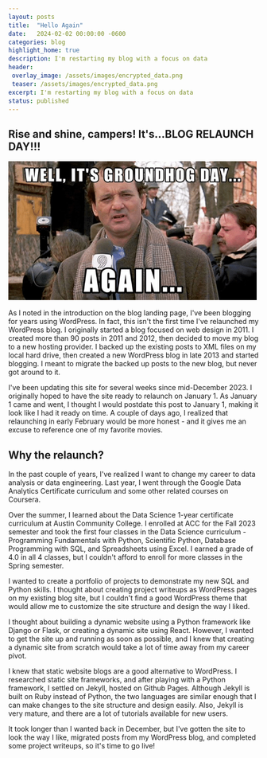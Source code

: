```yaml
---
layout: posts
title:  "Hello Again"
date:   2024-02-02 00:00:00 -0600
categories: blog
highlight_home: true
description: I'm restarting my blog with a focus on data
header:
 overlay_image: /assets/images/encrypted_data.png
 teaser: /assets/images/encrypted_data.png
excerpt: I'm restarting my blog with a focus on data
status: published
---
```

## Rise and shine, campers! It's...BLOG RELAUNCH DAY!!!  
![Well, it's Groundhog Day...again.](/assets/images/GroundhogDayAgain.png)  

As I noted in the introduction on the blog landing page, I've been blogging for years using WordPress. In fact, this isn't the first time I've relaunched my WordPress blog. I originally started a blog focused on web design in 2011. I created more than 90 posts in 2011 and 2012, then decided to move my blog to a new hosting provider. I backed up the existing posts to XML files on my local hard drive, then created a new WordPress blog in late 2013 and started blogging. I meant to migrate the backed up posts to the new blog, but never got around to it.

I've been updating this site for several weeks since mid-December 2023. I originally hoped to have the site ready to relaunch on January 1. As January 1 came and went, I thought I would postdate this post to January 1, making it look like I had it ready on time. A couple of days ago, I realized that relaunching in early February would be more honest - and it gives me an excuse to reference one of my favorite movies.  

## Why the relaunch?
In the past couple of years, I've realized I want to change my career to data analysis or data engineering. Last year, I went through the Google Data Analytics Certificate curriculum and some other related courses on Coursera.  

Over the summer, I learned about the Data Science 1-year certificate curriculum at Austin Community College. I enrolled at ACC for the Fall 2023 semester and took the first four classes in the Data Science curriculum - Programming Fundamentals with Python, Scientific Python, Database Programming with SQL, and Spreadsheets using Excel. I earned a grade of 4.0 in all 4 classes, but I couldn't afford to enroll for more classes in the Spring semester.

I wanted to create a portfolio of projects to demonstrate my new SQL and Python skills. I thought about creating project writeups as WordPress pages on my existing blog site, but I couldn't find a good WordPress theme that would allow me to customize the site structure and design the way I liked.  

I thought about building a dynamic website using a Python framework like Django or Flask, or creating a dynamic site using React. However, I wanted to get the site up and running as soon as possible, and I knew that creating a dynamic site from scratch would take a lot of time away from my career pivot.  

I knew that static website blogs are a good alternative to WordPress. I researched static site frameworks, and after playing with a Python framework, I settled on Jekyll, hosted on Github Pages. Although Jekyll is built on Ruby instead of Python, the two languages are similar enough that I can make changes to the site structure and design easily. Also, Jekyll is very mature, and there are a lot of tutorials available for new users.  

It took longer than I wanted back in December, but I've gotten the site to look the way I like, migrated posts from my WordPress blog, and completed some project writeups, so it's time to go live!